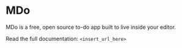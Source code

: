 # MDo

MDo is a free, open source to-do app built to live inside your editor.

Read the full documentation: `<insert_url_here>`
